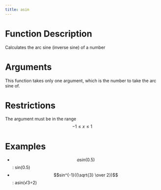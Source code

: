 ```yaml
---
title: asin
---
```


<script src='https://cdnjs.cloudflare.com/ajax/libs/mathjax/2.7.5/latest.js?config=TeX-MML-AM_CHTML' async></script>

# Function Description
Calculates the arc sine (inverse sine) of a number

# Arguments
This function takes only one argument, which is the number to take the arc sine of.

# Restrictions
The argument must be in the range $$-1 \leq x \leq 1$$

# Examples
- $$asin(0.5)$$: sin(0.5)
- $$sin^{-1}({\sqrt{3} \over 2})$$: asin(√3÷2)
